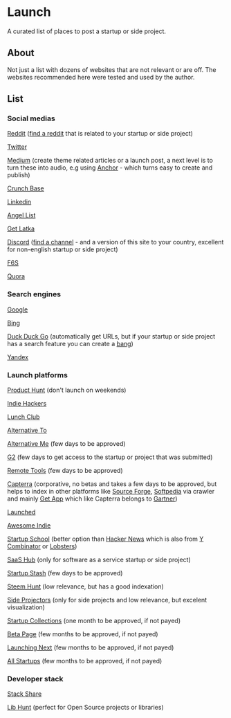 # Launch

A curated list of places to post a startup or side project. 

## About

Not just a list with dozens of websites that are not relevant or are off. The websites recommended here were tested and used by the author.

## List

### Social medias  

[Reddit](https://www.reddit.com/) ([find a reddit](https://www.findareddit.com/) that is related to your startup or side project)

[Twitter](https://twitter.com/)

[Medium](https://medium.com/) (create theme related articles or a launch post, a next level is to turn these into audio, e.g using [Anchor](https://anchor.fm/) - which turns easy to create and publish)

[Crunch Base](https://www.crunchbase.com/)

[Linkedin](https://www.linkedin.com/)

[Angel List](https://angel.co/)

[Get Latka](https://getlatka.com/)

[Discord](https://discord.com/) ([find a channel](https://disboard.org/search) - and a version of this site to your country, excellent for non-english startup or side project)

[F6S](https://www.f6s.com/)

[Quora](https://quora.com/)

### Search engines  

[Google](https://search.google.com/search-console/)

[Bing](https://www.bing.com/webmasters/)

[Duck Duck Go](https://duckduckgo.com/) (automatically get URLs, but if your startup or side project has a search feature you can create a [bang](https://duckduckgo.com/bang))

[Yandex](https://webmaster.yandex.com/)
 
### Launch platforms  
  
[Product Hunt](https://www.producthunt.com/) (don't launch on weekends)

[Indie Hackers](https://www.indiehackers.com/)  

[Lunch Club](https://lunchclub.com/)

[Alternative To](https://alternativeto.net/)  

[Alternative Me](https://alternative.me/) (few days to be approved)

[G2](https://www.g2.com/) (few days to get access to the startup or project that was submitted)

[Remote Tools](https://www.remote.tools/) (few days to be approved) 

[Capterra](https://www.capterra.com/) (corporative, no betas and takes a few days to be approved, but helps to index in other platforms like [Source Forge](https://sourceforge.net/), [Softpedia](https://www.softpedia.com/) via crawler and mainly [Get App](https://www.getapp.com/) which like Capterra belongs to [Gartner](https://www.gartner.com/en))

[Launched](https://launched.io/)

[Awesome Indie](https://awesomeindie.com/)

[Startup School](https://www.startupschool.org/) (better option than [Hacker News](https://news.ycombinator.com/) which is also from [Y Combinator](https://www.ycombinator.com/) or [Lobsters](https://lobste.rs/))

[SaaS Hub](https://www.saashub.com/) (only for software as a service startup or side project) 

[Startup Stash](https://startupstash.com/) (few days to be approved)

[Steem Hunt](https://steemhunt.com/) (low relevance, but has a good indexation)

[Side Projectors](https://www.sideprojectors.com/) (only for side projects and low relevance, but excelent visualization)  

[Startup Collections](https://startupcollections.com/) (one month to be approved, if not payed)  

[Beta Page](https://betapage.co/) (few months to be approved, if not payed) 

[Launching Next](https://www.launchingnext.com/) (few months to be approved, if not payed)  

[All Startups](https://alltopstartups.com/) (few months to be approved, if not payed)

### Developer stack

[Stack Share](https://stackshare.io/)  

[Lib Hunt](https://www.libhunt.com/) (perfect for Open Source projects or libraries)  
